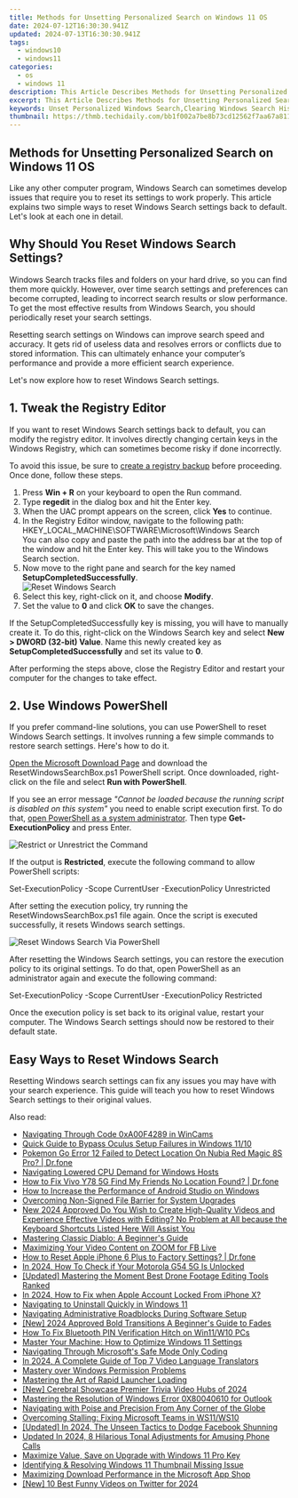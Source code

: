 ```yaml
---
title: Methods for Unsetting Personalized Search on Windows 11 OS
date: 2024-07-12T16:30:30.941Z
updated: 2024-07-13T16:30:30.941Z
tags:
  - windows10
  - windows11
categories:
  - os
  - windows 11
description: This Article Describes Methods for Unsetting Personalized Search on Windows 11 OS
excerpt: This Article Describes Methods for Unsetting Personalized Search on Windows 11 OS
keywords: Unset Personalized Windows Search,Clearing Windows Search History,Disable Customized Windows Search,Eliminate Win11 Personalized Search,Remove Windows 11 Privacy Settings,Deactivate User-Specific Search OS,Bypass Windows 11 Personalization
thumbnail: https://thmb.techidaily.com/bb1f002a7be8b73cd12562f7aa67a81110093e83a5e29cc0296d5b97722e8cc9.png
---
```


## Methods for Unsetting Personalized Search on Windows 11 OS

 Like any other computer program, Windows Search can sometimes develop issues that require you to reset its settings to work properly. This article explains two simple ways to reset Windows Search settings back to default. Let's look at each one in detail.

## Why Should You Reset Windows Search Settings?

 Windows Search tracks files and folders on your hard drive, so you can find them more quickly. However, over time search settings and preferences can become corrupted, leading to incorrect search results or slow performance. To get the most effective results from Windows Search, you should periodically reset your search settings.

 Resetting search settings on Windows can improve search speed and accuracy. It gets rid of useless data and resolves errors or conflicts due to stored information. This can ultimately enhance your computer’s performance and provide a more efficient search experience.

 Let's now explore how to reset Windows Search settings.

## 1\. Tweak the Registry Editor

 If you want to reset Windows Search settings back to default, you can modify the registry editor. It involves directly changing certain keys in the Windows Registry, which can sometimes become risky if done incorrectly.

 To avoid this issue, be sure to [create a registry backup](https://www.makeuseof.com/tag/backup-restore-windows-registry/) before proceeding. Once done, follow these steps.

1. Press **Win + R** on your keyboard to open the Run command.
2. Type **regedit** in the dialog box and hit the Enter key.
3. When the UAC prompt appears on the screen, click **Yes** to continue.
4. In the Registry Editor window, navigate to the following path:  
HKEY_LOCAL_MACHINE\SOFTWARE\Microsoft\Windows Search  
 You can also copy and paste the path into the address bar at the top of the window and hit the Enter key. This will take you to the Windows Search section.
5. Now move to the right pane and search for the key named **SetupCompletedSuccessfully**.  
![Reset Windows Search](https://static1.makeuseofimages.com/wordpress/wp-content/uploads/2023/04/reset-windows-search.jpg)
6. Select this key, right-click on it, and choose **Modify**.
7. Set the value to **0** and click **OK** to save the changes.

 If the SetupCompletedSuccessfully key is missing, you will have to manually create it. To do this, right-click on the Windows Search key and select **New > DWORD (32-bit) Value**. Name this newly created key as **SetupCompletedSuccessfully** and set its value to **0**.

 After performing the steps above, close the Registry Editor and restart your computer for the changes to take effect.

## 2\. Use Windows PowerShell

 If you prefer command-line solutions, you can use PowerShell to reset Windows Search settings. It involves running a few simple commands to restore search settings. Here's how to do it.

[Open the Microsoft Download Page](https://www.microsoft.com/en-us/download/100295) and download the ResetWindowsSearchBox.ps1 PowerShell script. Once downloaded, right-click on the file and select **Run with PowerShell**.

 If you see an error message _"Cannot be loaded because the running script is disabled on this system"_ you need to enable script execution first. To do that, [open PowerShell as a system administrator](http://www.makeuseof.com/windows-11-powershell-administrator/). Then type **Get-ExecutionPolicy** and press Enter.

![Restrict or Unrestrict the Command](https://static1.makeuseofimages.com/wordpress/wp-content/uploads/2023/04/restrict-or-unrestrict-the-command.png)

 If the output is **Restricted**, execute the following command to allow PowerShell scripts:

Set-ExecutionPolicy -Scope CurrentUser -ExecutionPolicy Unrestricted

 After setting the execution policy, try running the ResetWindowsSearchBox.ps1 file again. Once the script is executed successfully, it resets Windows search settings.

![Reset Windows Search Via PowerShell](https://static1.makeuseofimages.com/wordpress/wp-content/uploads/2023/04/reset-windows-search-via-powershell.png)

 After resetting the Windows Search settings, you can restore the execution policy to its original settings. To do that, open PowerShell as an administrator again and execute the following command:

Set-ExecutionPolicy -Scope CurrentUser -ExecutionPolicy Restricted

 Once the execution policy is set back to its original value, restart your computer. The Windows Search settings should now be restored to their default state.

## Easy Ways to Reset Windows Search

 Resetting Windows search settings can fix any issues you may have with your search experience. This guide will teach you how to reset Windows Search settings to their original values.


<ins class="adsbygoogle"
     style="display:block"
     data-ad-format="autorelaxed"
     data-ad-client="ca-pub-7571918770474297"
     data-ad-slot="1223367746"></ins>



<ins class="adsbygoogle"
     style="display:block"
     data-ad-client="ca-pub-7571918770474297"
     data-ad-slot="8358498916"
     data-ad-format="auto"
     data-full-width-responsive="true"></ins>



<span class="atpl-alsoreadstyle">Also read:</span>
<div><ul>
<li><a href="https://win11-tips.techidaily.com/navigating-through-code-0xa00f4289-in-wincams/"><u>Navigating Through Code 0xA00F4289 in WinCams</u></a></li>
<li><a href="https://win11-tips.techidaily.com/quick-guide-to-bypass-oculus-setup-failures-in-windows-1110/"><u>Quick Guide to Bypass Oculus Setup Failures in Windows 11/10</u></a></li>
<li><a href="https://pokemon-go-android.techidaily.com/pokemon-go-error-12-failed-to-detect-location-on-nubia-red-magic-8s-pro-drfone-by-drfone-virtual-android/"><u>Pokemon Go Error 12 Failed to Detect Location On Nubia Red Magic 8S Pro? | Dr.fone</u></a></li>
<li><a href="https://win11-tips.techidaily.com/navigating-lowered-cpu-demand-for-windows-hosts/"><u>Navigating Lowered CPU Demand for Windows Hosts</u></a></li>
<li><a href="https://fake-location.techidaily.com/how-to-fix-vivo-y78-5g-find-my-friends-no-location-found-drfone-by-drfone-virtual-android/"><u>How to Fix Vivo Y78 5G Find My Friends No Location Found? | Dr.fone</u></a></li>
<li><a href="https://win11-tips.techidaily.com/how-to-increase-the-performance-of-android-studio-on-windows/"><u>How to Increase the Performance of Android Studio on Windows</u></a></li>
<li><a href="https://win11-tips.techidaily.com/overcoming-non-signed-file-barrier-for-system-upgrades/"><u>Overcoming Non-Signed File Barrier for System Upgrades</u></a></li>
<li><a href="https://ai-video-editing.techidaily.com/new-2024-approved-do-you-wish-to-create-high-quality-videos-and-experience-effective-videos-with-editing-no-problem-at-all-because-the-keyboard-shortcuts-li/"><u>New 2024 Approved Do You Wish to Create High-Quality Videos and Experience Effective Videos with Editing? No Problem at All because the Keyboard Shortcuts Listed Here Will Assist You</u></a></li>
<li><a href="https://win11-tips.techidaily.com/mastering-classic-diablo-a-beginners-guide/"><u>Mastering Classic Diablo: A Beginner's Guide</u></a></li>
<li><a href="https://extra-information.techidaily.com/maximizing-your-video-content-on-zoom-for-fb-live/"><u>Maximizing Your Video Content on ZOOM for FB Live</u></a></li>
<li><a href="https://techidaily.com/how-to-reset-apple-iphone-6-plus-to-factory-settings-drfone-by-drfone-ios-system-repair-ios-system-repair/"><u>How to Reset Apple iPhone 6 Plus to Factory Settings? | Dr.fone</u></a></li>
<li><a href="https://sim-unlock.techidaily.com/in-2024-how-to-check-if-your-motorola-g54-5g-is-unlocked-by-drfone-android/"><u>In 2024, How To Check if Your Motorola G54 5G Is Unlocked</u></a></li>
<li><a href="https://extra-approaches.techidaily.com/updated-mastering-the-moment-best-drone-footage-editing-tools-ranked/"><u>[Updated] Mastering the Moment  Best Drone Footage Editing Tools Ranked</u></a></li>
<li><a href="https://apple-account.techidaily.com/in-2024-how-to-fix-when-apple-account-locked-from-iphone-x-by-drfone-ios/"><u>In 2024, How to Fix when Apple Account Locked From iPhone X?</u></a></li>
<li><a href="https://win11-tips.techidaily.com/navigating-to-uninstall-quickly-in-windows-11/"><u>Navigating to Uninstall Quickly in Windows 11</u></a></li>
<li><a href="https://win11-tips.techidaily.com/navigating-administrative-roadblocks-during-software-setup/"><u>Navigating Administrative Roadblocks During Software Setup</u></a></li>
<li><a href="https://screen-sharing-recording.techidaily.com/new-2024-approved-bold-transitions-a-beginners-guide-to-fades/"><u>[New] 2024 Approved  Bold Transitions  A Beginner's Guide to Fades</u></a></li>
<li><a href="https://win11-tips.techidaily.com/how-to-fix-bluetooth-pin-verification-hitch-on-win11w10-pcs/"><u>How To Fix Bluetooth PIN Verification Hitch on Win11/W10 PCs</u></a></li>
<li><a href="https://win11-tips.techidaily.com/master-your-machine-how-to-optimize-windows-11-settings/"><u>Master Your Machine: How to Optimize Windows 11 Settings</u></a></li>
<li><a href="https://win11-tips.techidaily.com/navigating-through-microsofts-safe-mode-only-coding/"><u>Navigating Through Microsoft's Safe Mode Only Coding</u></a></li>
<li><a href="https://ai-voice-clone.techidaily.com/in-2024-a-complete-guide-of-top-7-video-language-translators/"><u>In 2024, A Complete Guide of Top 7 Video Language Translators</u></a></li>
<li><a href="https://win11-tips.techidaily.com/mastery-over-windows-permission-problems/"><u>Mastery over Windows Permission Problems</u></a></li>
<li><a href="https://win11-tips.techidaily.com/mastering-the-art-of-rapid-launcher-loading/"><u>Mastering the Art of Rapid Launcher Loading</u></a></li>
<li><a href="https://extra-resources.techidaily.com/new-cerebral-showcase-premier-trivia-video-hubs-of-2024/"><u>[New] Cerebral Showcase  Premier Trivia Video Hubs of 2024</u></a></li>
<li><a href="https://win11-tips.techidaily.com/mastering-the-resolution-of-windows-error-0x80040610-for-outlook/"><u>Mastering the Resolution of Windows Error 0X80040610 for Outlook</u></a></li>
<li><a href="https://win11-tips.techidaily.com/navigating-with-poise-and-precision-from-any-corner-of-the-globe/"><u>Navigating with Poise and Precision From Any Corner of the Globe</u></a></li>
<li><a href="https://win11-tips.techidaily.com/overcoming-stalling-fixing-microsoft-teams-in-ws11ws10/"><u>Overcoming Stalling: Fixing Microsoft Teams in WS11/WS10</u></a></li>
<li><a href="https://facebook-clips.techidaily.com/updated-in-2024-the-unseen-tactics-to-dodge-facebook-shunning/"><u>[Updated] In 2024, The Unseen Tactics to Dodge Facebook Shunning</u></a></li>
<li><a href="https://voice-adjusting.techidaily.com/updated-in-2024-8-hilarious-tonal-adjustments-for-amusing-phone-calls/"><u>Updated In 2024, 8 Hilarious Tonal Adjustments for Amusing Phone Calls</u></a></li>
<li><a href="https://win11-tips.techidaily.com/maximize-value-save-on-upgrade-with-windows-11-pro-key/"><u>Maximize Value, Save on Upgrade with Windows 11 Pro Key</u></a></li>
<li><a href="https://win11-tips.techidaily.com/identifying-and-resolving-windows-11-thumbnail-missing-issue/"><u>Identifying & Resolving Windows 11 Thumbnail Missing Issue</u></a></li>
<li><a href="https://win11-tips.techidaily.com/maximizing-download-performance-in-the-microsoft-app-shop/"><u>Maximizing Download Performance in the Microsoft App Shop</u></a></li>
<li><a href="https://twitter-videos.techidaily.com/new-10-best-funny-videos-on-twitter-for-2024/"><u>[New] 10 Best Funny Videos on Twitter for 2024</u></a></li>
</ul></div>
